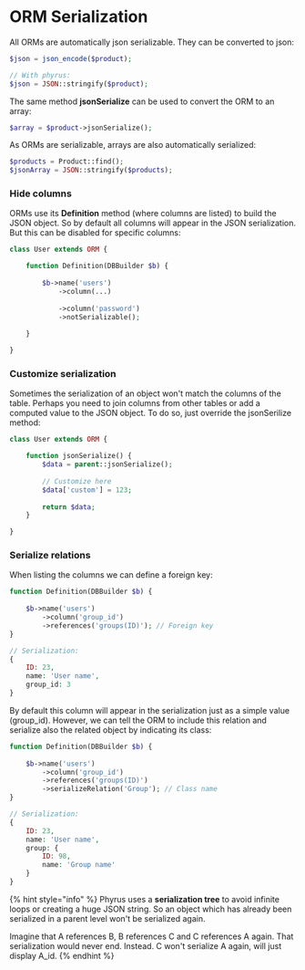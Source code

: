 # ORM Serialization

All ORMs are automatically json serializable. They can be converted to json:

```php
$json = json_encode($product);

// With phyrus:
$json = JSON::stringify($product);
```

The same method **jsonSerialize** can be used to convert the ORM to an array:

```php
$array = $product->jsonSerialize();
```

As ORMs are serializable, arrays are also automatically serialized:

```php
$products = Product::find();
$jsonArray = JSON::stringify($products);
```

### Hide columns

ORMs use its **Definition** method (where columns are listed) to build the JSON object. So by default all columns will appear in the JSON serialization. But this can be disabled for specific columns:

```php
class User extends ORM {

    function Definition(DBBuilder $b) {
    
        $b->name('users')
            ->column(...)
            
            ->column('password')
            ->notSerializable();
    
    }

}
```

### Customize serialization

Sometimes the serialization of an object won't match the columns of the table. Perhaps you need to join columns from other tables or add a computed value to the JSON object. To do so, just override the jsonSerilize method:

```php
class User extends ORM {

    function jsonSerialize() {
        $data = parent::jsonSerialize();
        
        // Customize here
        $data['custom'] = 123;
        
        return $data;
    }

}
```

### Serialize relations

When listing the columns we can define a foreign key:

```php
function Definition(DBBuilder $b) {
    
    $b->name('users')
        ->column('group_id')
        ->references('groups(ID)'); // Foreign key
}

// Serialization:
{
    ID: 23,
    name: 'User name',
    group_id: 3
}
```

By default this column will appear in the serialization just as a simple value (group\_id). However, we can tell the ORM to include this relation and serialize also the related object by indicating its class:

```php
function Definition(DBBuilder $b) {
    
    $b->name('users')
        ->column('group_id')
        ->references('groups(ID)')
        ->serializeRelation('Group'); // Class name
}

// Serialization:
{
    ID: 23,
    name: 'User name',
    group: {
        ID: 98,
        name: 'Group name'
    }
}
```

{% hint style="info" %}
Phyrus uses a **serialization tree** to avoid infinite loops or creating a huge JSON string. So an object which has already been serialized in a parent level won't be serialized again.

Imagine that A references B, B references C and C references A again. That serialization would never end. Instead. C won't serialize A again, will just display A\_id.
{% endhint %}

